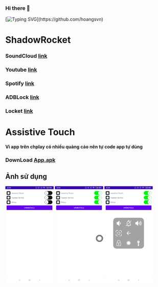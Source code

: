 ### Hi there 👋
[![Typing SVG](https://readme-typing-svg.herokuapp.com?font=Fira+Code&pause=1000&random=false&width=435&lines=Hi+everybody++!;My+name+is+Hoang;Nice+to+meet+you;Goodbye+!)](https://github.com/hoangsvn)

<!--
**hoangsvn/hoangsvn** is a ✨ _special_ ✨ repository because its `README.md` (this file) appears on your GitHub profile.
Here are some ideas to get you started:
- 🔭 I’m currently working on ...
- 🌱 I’m currently learning ...
- 👯 I’m looking to collaborate on ...
- 🤔 I’m looking for help with ...
- 💬 Ask me about ...
- 📫 How to reach me: ...
- 😄 Pronouns: ...
- ⚡ Fun fact: ...
-->
#  ShadowRocket
### SoundCloud [link](https://tinyurl.com/ywbrjudz)
### Youtube [link](https://tinyurl.com/mr2ah8ra)
### Spotify [link](https://tinyurl.com/nbnn728d)
### ADBLock [link](https://tinyurl.com/y77ywu3c)
### Locket [link](https://tinyurl.com/yzzz7ac2)

#  Assistive Touch
#### Vì app trên chplay có nhiều quảng cáo nên tự code app tự dùng 
### DownLoad  [App.apk](https://github.com/hoangsvn/hoangsvn/raw/main/apk/app-release.apk)

## Ảnh sử dụng
<img src="ima/1.png" width="30%"> <img src="ima/2.png" width="30%"> <img src="ima/3.png" width="30%">


